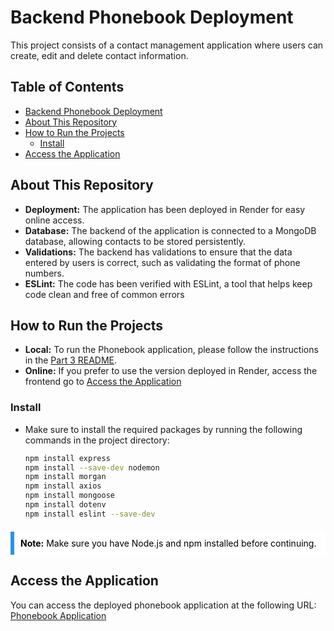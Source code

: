 # Backend Phonebook Deployment

This project consists of a contact management application where users can create, edit and delete contact information.

## Table of Contents

- [Backend Phonebook Deployment](#backend-phonebook-deployment)
- [About This Repository](#about-this-repository)
- [How to Run the Projects](#how-to-run-the-projects)
  - [Install](#install)
- [Access the Application](#access-the-application)

## About This Repository

- **Deployment:** The application has been deployed in Render for easy online access.
- **Database:** The backend of the application is connected to a MongoDB database, allowing contacts to be stored persistently.
- **Validations:** The backend has validations to ensure that the data entered by users is correct, such as validating the format of phone numbers.
- **ESLint:** The code has been verified with ESLint, a tool that helps keep code clean and free of common errors

## How to Run the Projects

- **Local:** To run the Phonebook application, please follow the instructions in the [Part 3 README](../README.md#how-to-run-the-projects).
- **Online:** If you prefer to use the version deployed in Render, access the frontend go to [Access the Application](#access-the-application)

### Install
- Make sure to install the required packages by running the following commands in the project directory:
  ```bash
  npm install express
  npm install --save-dev nodemon
  npm install morgan
  npm install axios
  npm install mongoose
  npm install dotenv
  npm install eslint --save-dev
<div style="background-color: #ffffff; border-left: 6px solid #2196F3; padding: 10px; color: #000000; margin: 20px 0;">
  <strong>Note:</strong> Make sure you have Node.js and npm installed before continuing.
</div>

## Access the Application

You can access the deployed phonebook application at the following URL: [Phonebook Application](https://course-full-stack-open.onrender.com)